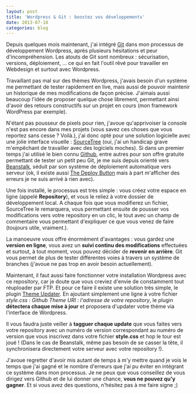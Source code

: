 ```yaml
---
layout: post
title: 'Wordpress & Git : boostez vos développements'
date: 2013-07-18
categories: blog
---
```

Depuis quelques mois maintenant, j'ai intégré [Git](http://en.wikipedia.org/wiki/Git) dans mon processus de développement Wordpress, après plusieurs hésitations et peur d'incompréhension. Les atouts de Git sont nombreux : sécurisation, versions, déploiement, ... ce qui en fait l'outil rêvé pour travailler en Webdesign et surtout avec Wordpress.

Travaillant pas mal sur des thèmes Wordpress, j'avais besoin d'un système me permettant de tester rapidement en live, mais aussi de pouvoir maintenir un historique de mes modifications de façon précise. J'aimais aussi beaucoup l'idée de proposer quelque chose librement, permettant ainsi d'avoir des retours constructifs sur un projet en cours (mon framework WordPress par exemple).

N'étant pas pousseur de pixels pour rien, j'avoue qu'apprivoiser la console n'est pas encore dans mes projets (vous savez ces choses que vous reportez sans cesse ? Voilà.), j'ai donc opté pour une solution logicielle avec une jolie interface visuelle : [SourceTree](http://www.sourcetreeapp.com/) (oui, j'ai un handicap grave m'empêchant de travailler avec des logiciels moches). Si dans un premier temps j'ai utilisé le bien connu [Github](http://www.github.com), entre autres pour son offre gratuite permettant de tester un petit peu Git, je me suis depuis orienté vers [Beanstalk](http://beanstalkapp.com), séduit par son système de déploiement automatique vers serveur (ok, il existe aussi [The Deploy Button](https://deploybutton.com/) mais à part m'afficher des erreurs je ne suis arrivé à rien avec).

Une fois installé, le processus est très simple : vous créez votre espace en ligne (appelé **Repository**), et vous le reliez à votre dossier de développement local. A chaque fois que vous modifierez un fichier, SourceTree le remarquera, vous permettant ensuite de pousser vos modifications vers votre repository en un clic, le tout avec un champ de commentaire vous permettant d'expliquer ce que vous venez de faire (toujours utile, vraiment.).

La manoeuvre vous offre énormément d'avantages : vous gardez une **version en ligne**, vous avez un **suivi continu des modifications** effectuées et surtout, à tout moment, vous pouvez décider de **revenir en arrière**. Git vous permet de plus de tester différentes voies à travers un système de branches (j'avoue ne pas trop en avoir besoin actuellement).

Maintenant, il faut aussi faire fonctionner votre installation Wordpress avec ce repository, car je doute que vous creviez d'envie de constamment tout réuploader par FTP. Et pour ce faire il existe une solution très simple, le plugin [Theme Updater](https://github.com/UCF/Theme-Updater). En ajoutant simplement une ligne à votre fichier *style.css* : *Github Theme URI : l'adresse de votre repository*, le plugin **détectera chaque mise à jour** et proposera d'updater votre thème via l'interface de Wordpress.

Il vous faudra juste veiller à **tagguer chaque update** que vous faites vers votre repository avec un numéro de version correspondant au numéro de version que vous inscrivez dans votre fichier **style.css** et hop le tour est joué ! (Dans le cas de Beanstalk, même pas besoin de se casser la tête, il synchronisera directement votre serveur avec votre repository !).

J'avoue regretter d'avoir mis autant de temps à m'y mettre quand je vois le temps que j'ai gagné et le nombre d'erreurs que j'ai pu éviter en intégrant ce système dans mon processus. Je ne peux que vous conseillez de vous dirigez vers Github et de lui donner une chance, **vous ne pouvez qu'y gagner**. Et si vous avez des questions, n'hésitez pas à me faire signe ;)
